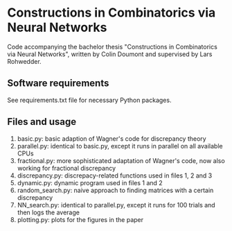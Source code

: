 # Constructions in Combinatorics via Neural Networks
Code accompanying the bachelor thesis "Constructions in Combinatorics via Neural Networks", written by Colin Doumont and supervised by Lars Rohwedder.

## Software requirements
See requirements.txt file for necessary Python packages.

## Files and usage
1. basic.py: basic adaption of Wagner's code for discrepancy theory
2. parallel.py: identical to basic.py, except it runs in parallel on all available CPUs
3. fractional.py: more sophisticated adaptation of Wagner's code, now also working for fractional discrepancy
4. discrepancy.py: discrepacy-related functions used in files 1, 2 and 3
5. dynamic.py: dynamic program used in files 1 and 2
6. random_search.py: naive approach to finding matrices with a certain discrepancy
7. NN_search.py: identical to parallel.py, except it runs for 100 trials and then logs the average
8. plotting.py: plots for the figures in the paper